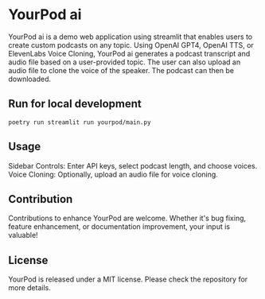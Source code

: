 # YourPod ai
YourPod ai is a demo web application using streamlit that enables users to create custom podcasts on any topic.
Using OpenAI GPT4, OpenAI TTS, or ElevenLabs Voice Cloning, YourPod ai generates a podcast transcript and audio file based on a user-provided topic.
The user can also upload an audio file to clone the voice of the speaker. The podcast can then be downloaded.

## Run for local development
`
poetry run streamlit run yourpod/main.py
`

## Usage
Sidebar Controls: Enter API keys, select podcast length, and choose voices.
Voice Cloning: Optionally, upload an audio file for voice cloning.

## Contribution
Contributions to enhance YourPod are welcome. Whether it's bug fixing, feature enhancement, or documentation improvement, your input is valuable!

## License
YourPod is released under a MIT license. Please check the repository for more details.


